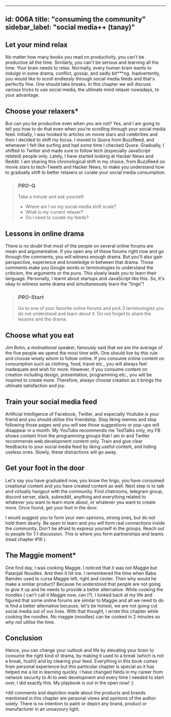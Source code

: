 
---
id: 006A
title: "consuming the community"
sidebar_label: "social media++ (tanay)"
---

## Let your mind relax

No matter how many books you read on productivity, you can't be productive all the time. Similarly, you can't be serious and learning all the time. Your brain needs to relax. Normally, every human brain wants to indulge in some drama, conflict, gossip, and sadly bit\*\*\*ng. Inadvertently, you would like to scroll endlessly through social media feeds and that's perfectly fine. One should take breaks. In this chapter we will discuss various tricks to use social media, the ultimate mind relaxer nowadays, to your advantage.

## Choose your relaxers*

But can you be productive even when you are not? Yes, and I am going to tell you how to do that even when you're scrolling through your social media feed. Initially, I was hooked to articles on movie stars and celebrities and then I decided to shift my focus. I moved to Quora from BuzzReed, and whenever I felt like surfing and had some time I checked Quora. Gradually, I shifted to Twitter and made sure to follow tech (especially JavaScript related) people only. Lately, I have started looking at Hacker News and Reddit. I am sharing this chronological shift in my choice, from BuzzReed on movie stars to tech-Tweets and Hacker News, to make you understand how to gradually shift to better relaxers or curate your social media consumption.

>### *PRO*-Q
> Take a minute and ask yourself:
> *  Where am I on my social media shift scale?
> * What is my current relaxer?
> * Do I need to curate my feeds?

## Lessons in online drama

There is no doubt that most of the people on several online forums are mean and argumentative. If you open any of these forums right now and go through the comments, you will witness enough drama. But you'll also gain perspective, experience and knowledge in between that drama. Those comments make you Google words or terminologies to understand the criticism, the arguments or the puns. This slowly leads you to learn their language. Personally, I learnt about startups and JavaScript like this. So, it's okay to witness some drama and simultaneously learn the "lingo"!

>### *PRO*-Start
> Go to one of your favorite online forums and pick 3 terminologies you do not understand and learn about it. Do not forget to share the lessons and the drama.
>

## Choose what you eat

Jim Rohn, a motivational speaker, famously said that we are the average of the five people we spend the most time with. One should live by this rule and choose wisely whom to follow online. If you consume online content on consumption such as clothing, food, travel etc., you will always feel inadequate and wish for more. However, if you consume content on creation including design, presentation, programming etc., you will be inspired to create more. Therefore, always choose creation as it brings the ultimate satisfaction and joy.

## Train your social media feed

Artificial Intelligence of Facebook, Twitter, and especially Youtube is your friend and you should utilise this friendship. Stop liking memes and stop following those pages and you will see those suggestions or pop-ups will disappear in a month. My YouTube recommends me TedTalks only, my FB shows content from the programming groups that I am in and Twitter recommends web development content only. Train and give clear feedbacks to your social media feed by liking useful content, and hiding useless ones. Slowly, these distractions will go away.

## Get your foot in the door

Let's say you have graduated now, you know the lingo, you have consumed creational content and you have created content as well. Next step is to talk and virtually hangout with the community. Find chatrooms, telegram group, discord server, slack, subreddit, anything and everything related to whatever you want to learn more about, or whatever you want to create more. Once found, get your foot in the door.

I would suggest you to form your own opinions, strong ones, but do not hold them dearly. Be open to learn and you will form real connections inside the community. Don't be afraid to express yourself in the groups. Reach out to people for 1:1 discussion. This is where you form partnerships and teams (read chapter #16 ).

## The Maggie moment*

One find day, I was cooking Maggie. I noticed that it was not Maggie but Patanjali Noodles. And then it hit me. I remembered the time when Baba Ramdev used to curse Maggie left, right and center. Then why would he make a similar product? Because he understood that people are not going to give it up and he needs to provide a better alternative. While cooking the noodles ( can't call it Maggie now, can I?), I looked back at my life and figured that some online forums are similar to Maggie and all we need to do is find a better alternative because, let's be honest, we are not going cut social media out of our lives. With that thought, I wrote this chapter while cooking the noodles. No maggie (noodles) can be cooked in 2 minutes so why not utilise the time.

## Conclusion

Hence, you can change your outlook and life by elevating your brain to consume the right kind of drama, by making it used to a break (which is not a break, hush!) and by clearing your feed. Everything in this book comes from personal experience but this particular chapter is special as it has helped me a lot in learning quickly. I have changed fields in my career from network security to AI to web development and every time I needed to start over, I did exactly this. My playbook is out in the open now! :)


*All comments and depiction made about the products and brands mentioned in this chapter are personal views and opinions of the author solely. There is no intention to paint or depict any brand, product or manufacturer in an unsavoury light.
